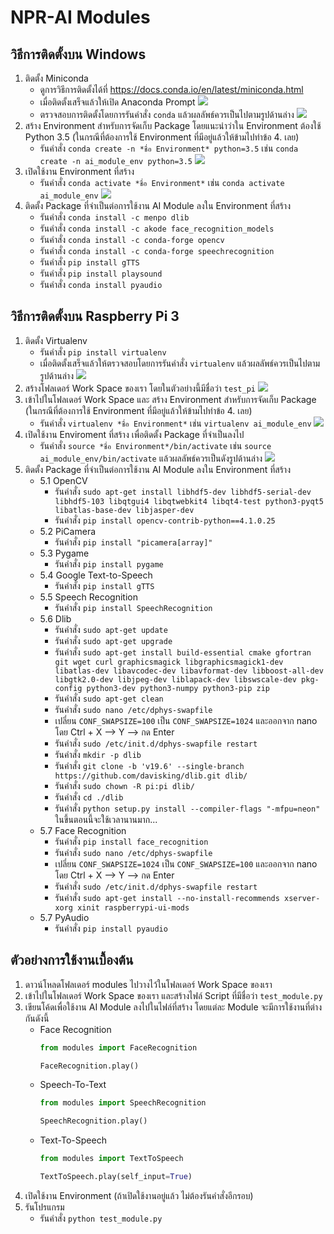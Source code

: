 # NPR-AI Modules

## วิธีการติดตั้งบน Windows
1. ติดตั้ง Miniconda
    * ดูการวิธีการติดตั้งได้ที่ https://docs.conda.io/en/latest/miniconda.html
    * เมื่อติดตั้งเสร็จแล้วให้เปิด Anaconda Prompt
    ![](https://github.com/Skydddoogg/npr_ai_modules/blob/master/images/2.png)
    * ตรวจสอบการติดตั้งโดยการรันคำสั่ง `conda` แล้วผลลัพธ์ควรเป็นไปตามรูปด้านล่าง
    ![](https://github.com/Skydddoogg/npr_ai_modules/blob/master/images/3.PNG)
2. สร้าง Environment สำหรับการจัดเก็บ Package โดยแนะนำว่าใน Environment ต้องใช้ Python 3.5 (ในกรณีที่ต้องการใช้ Environment ที่มีอยู่แล้วให้ข้ามไปทำข้อ 4. เลย)
    * รันคำสั่ง `conda create -n *ชื่อ Environment* python=3.5` เช่น `conda create -n ai_module_env python=3.5`
    ![](https://github.com/Skydddoogg/npr_ai_modules/blob/master/images/4.PNG)
3. เปิดใช้งาน Environment ที่สร้าง
    * รันคำสั่ง `conda activate *ชื่อ Environment*` เช่น `conda activate ai_module_env`
    ![](https://github.com/Skydddoogg/npr_ai_modules/blob/master/images/5.PNG)
4. ติดตั้ง Package ที่จำเป็นต่อการใช้งาน AI Module ลงใน Environment ที่สร้าง
    * รันคำสั่ง `conda install -c menpo dlib`
    * รันคำสั่ง `conda install -c akode face_recognition_models`
    * รันคำสั่ง `conda install -c conda-forge opencv`
    * รันคำสั่ง `conda install -c conda-forge speechrecognition`
    * รันคำสั่ง `pip install gTTS`
    * รันคำสั่ง `pip install playsound`
    * รันคำสั่ง `conda install pyaudio`

## วิธีการติดตั้งบน Raspberry Pi 3
1. ติดตั้ง Virtualenv
   * รันคำสั่ง `pip install virtualenv`
   * เมื่อติดตั้งเสร็จแล้วให้ตรวจสอบโดยการรันคำสั่ง `virtualenv` แล้วผลลัพธ์ควรเป็นไปตามรูปด้านล่าง
   ![](https://github.com/Skydddoogg/npr_ai_modules/blob/master/images/pi_1.png)
2. สร้างโฟลเดอร์ Work Space ของเรา โดยในตัวอย่างนี้มีชื่อว่า `test_pi`
![](https://github.com/Skydddoogg/npr_ai_modules/blob/master/images/pi_2.png)
3. เข้าไปในโฟลเดอร์ Work Space และ สร้าง Environment สำหรับการจัดเก็บ Package (ในกรณีที่ต้องการใช้ Environment ที่มีอยู่แล้วให้ข้ามไปทำข้อ 4. เลย)
   * รันคำสั่ง `virtualenv *ชื่อ Environment*` เช่น `virtualenv ai_module_env`
   ![](https://github.com/Skydddoogg/npr_ai_modules/blob/master/images/pi_3.png)
4. เปิดใช้งาน Enviroment ที่สร้าง เพื่อติดตั้ง Package ที่จำเป็นลงไป
   * รันคำสั่ง `source *ชื่อ Environment*/bin/activate` เช่น `source ai_module_env/bin/activate` แล้วผลลัพธ์ควรเป็นดังรูปด้านล่าง
   ![](https://github.com/Skydddoogg/npr_ai_modules/blob/master/images/pi_4.png)
5. ติดตั้ง Package ที่จำเป็นต่อการใช้งาน AI Module ลงใน Environment ที่สร้าง
   * 5.1 OpenCV
      * รันคำสั่ง `sudo apt-get install libhdf5-dev libhdf5-serial-dev libhdf5-103 libqtgui4 libqtwebkit4 libqt4-test python3-pyqt5 libatlas-base-dev libjasper-dev`
      * รันคำสั่ง `pip install opencv-contrib-python==4.1.0.25`
   * 5.2 PiCamera
      * รันคำสั่ง `pip install "picamera[array]"`
   * 5.3 Pygame
      * รันคำสั่ง `pip install pygame`
   * 5.4 Google Text-to-Speech
      * รันคำสั่ง `pip install gTTS`
   * 5.5 Speech Recognition
      * รันคำสั่ง `pip install SpeechRecognition`
   * 5.6 Dlib
      * รันคำสั่ง `sudo apt-get update`
      * รันคำสั่ง `sudo apt-get upgrade`
      * รันคำสั่ง `sudo apt-get install build-essential cmake gfortran git wget curl graphicsmagick libgraphicsmagick1-dev libatlas-dev libavcodec-dev libavformat-dev libboost-all-dev libgtk2.0-dev libjpeg-dev liblapack-dev libswscale-dev pkg-config python3-dev python3-numpy python3-pip zip`
      * รันคำสั่ง `sudo apt-get clean`
      * รันคำสั่ง `sudo nano /etc/dphys-swapfile`
      * เปลี่ยน `CONF_SWAPSIZE=100` เป็น `CONF_SWAPSIZE=1024` และออกจาก nano โดย Ctrl + X --> Y --> กด Enter
      * รันคำสั่ง `sudo /etc/init.d/dphys-swapfile restart`
      * รันคำสั่ง `mkdir -p dlib`
      * รันคำสั่ง `git clone -b 'v19.6' --single-branch https://github.com/davisking/dlib.git dlib/`
      * รันคำสั่ง `sudo chown -R pi:pi dlib/`
      * รันคำสั่ง `cd ./dlib`
      * รันคำสั่ง `python setup.py install --compiler-flags "-mfpu=neon"` ในขึ้นตอนนี้จะใช้เวลานานมาก...
   * 5.7 Face Recognition
      * รันคำสั่ง `pip install face_recognition`
      * รันคำสั่ง `sudo nano /etc/dphys-swapfile`
      * เปลี่ยน `CONF_SWAPSIZE=1024` เป็น `CONF_SWAPSIZE=100` และออกจาก nano โดย Ctrl + X --> Y --> กด Enter
      * รันคำสั่ง `sudo /etc/init.d/dphys-swapfile restart`
      * รันคำสั่ง `sudo apt-get install --no-install-recommends xserver-xorg xinit raspberrypi-ui-mods`
   * 5.7 PyAudio
      * รันคำสั่ง `pip install pyaudio`

## ตัวอย่างการใช้งานเบื้องต้น
1. ดาวน์โหลดโฟลเดอร์ modules ไปวางไว้ในโฟลเดอร์ Work Space ของเรา
2. เข้าไปในโฟลเดอร์ Work Space ของเรา และสร้างไฟล์ Script ที่มีชื่อว่า `test_module.py`
3. เขียนโค้ดเพื่อใช้งาน AI Module ลงไปในไฟล์ที่สร้าง โดยแต่ละ Module จะมีการใช้งานที่ต่างกันดังนี้
   * Face Recognition
      ```python
      from modules import FaceRecognition

      FaceRecognition.play()
      ```
   * Speech-To-Text
      ```python
      from modules import SpeechRecognition

      SpeechRecognition.play()
      ```
   * Text-To-Speech
      ```python
      from modules import TextToSpeech

      TextToSpeech.play(self_input=True)
      ```
4. เปิดใช้งาน Environment (ถ้าเปิดใช้งานอยู่แล้ว ไม่ต้องรันคำสั่งอีกรอบ)
5. รันโปรแกรม
   * รันคำสั่ง `python test_module.py`
